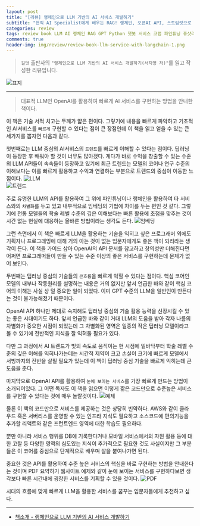```yaml
---  
layout: post  
title: "[리뷰] 랭체인으로 LLM 기반의 AI 서비스 개발하기"  
subtitle: "현직 AI Specialist에게 배우는 RAG! 랭체인, 오픈AI API, 스트림릿으로 8가지 서비스 구현까지"  
categories: review  
tags: review book LLM AI 랭체인 RAG GPT Python 챗봇 서비스 코랩 파인튜닝 퓨샷러닝 SLM OpenAI  
comments: true  
header-img: img/review/review-book-llm-service-with-langchain-1.png
---  
```

  
> `길벗` 출판사의 `"랭체인으로 LLM 기반의 AI 서비스 개발하기(서지영 저)"`를 읽고 작성한 리뷰입니다.  

![표지](https://theorydb.github.io/assets/img/review/review-book-llm-service-with-langchain-1.png)  

---

> 대표적 LLM인 OpenAI를 활용하여 빠르게 AI 서비스를 구현하는 방법을 안내한 책이다. 

이 책은 기술 서적 치고는 두께가 얇은 편이다. 그렇기에 내용을 빠르게 파악하고 기초적인 AI서비스를 `빠르게` 구현할 수 있다는 점이 큰 장점인데 이 책을 읽고 얻을 수 있는 큰 세가지를 뽑자면 다음과 같다. 

첫번째로는 LLM 중심의 AI서비스의 `트렌드`를 빠르게 이해할 수 있다는 점이다. 딥러닝이 등장한 후 배워야 할 것이 너무도 많아졌다. 게다가 바로 수익을 창출할 수 있는 수준의 LLM API들이 속속들이 등장하고 있기에 최근 트렌드는 모델의 코어나 연구 수준의 이해보다는 
이를 빠르게 활용하고 수익과 연결하는 부분으로 트렌드의 중심이 이동한 느낌이다. 
![LLM](https://theorydb.github.io/assets/img/review/review-book-llm-service-with-langchain-2.png)  
![트렌드](https://theorydb.github.io/assets/img/review/review-book-llm-service-with-langchain-3.png)  

주로 유명한 LLM의 API를 활용하여 그 위에 파인튜닝이나 랭체인을 활용하여 타 서비스와의 `차별화`를 두고 있고 내부적으로 임베딩의 기법에 차이를 두는 편인 것 같다. 그렇기에 전통 모델들의 학술 레벨 수준의 깊은 이해보다는 빠른 활용에 초점을 맞추는 것이 시간 없는 현실에 대응하는 올바른 방법이라는 생각도 든다. 
![임베딩](https://theorydb.github.io/assets/img/review/review-book-llm-service-with-langchain-4.png)  

그런 측면에서 이 책은 빠르게 LLM을 활용하는 기술을 익히고 싶은 프로그래머 외에도 기획자나 프로그래밍에 대해 거의 아는 것이 없는 입문자에게도 좋은 책이 되리라는 생각이 든다. 이 책을 가이드 삼아 OpenAI의 API 문서를 참고하고 창의성만 더해진다면 어쩌면 프로그래머들이 만들 수 있는 수준 이상의 좋은 서비스를 구현하는데 문제가 없어 보인다. 

두번째는 딥러닝 중심의 기술들의 `큰흐름`을 빠르게 익힐 수 있다는 점이다. 핵심 코어인 모델의 내부나 작동원리를 설명하는 내용은 거의 없지만 앞서 언급한 바와 같이 핵심 코어의 이해는 사실 상 덜 중요한 일이 되었다. 이미 GPT 수준의 LLM을 일반인이 만든다는 것이 불가능해졌기 때문이다. 

OpenAI API 하나만 제대로 숙지해도 딥러닝 중심의 기술 활용 능력을 신장시킬 수 있는 좋은 시대이기도 하다. 앞서 언급한 바와 같이 거대 LLM의 도움을 받아 각자 나름의 차별화가 중요한 시점이 되었는데 그 차별화된 영역은 일종의 작은 딥러닝 모델이라고 볼 수 있기에 전반적인 지식을 잘 익혀둘 필요가 있다. 

다만 그 과정에서 AI 트렌드가 빛의 속도로 움직이는 현 시점에 밑바닥부터 학술 레벨 수준의 깊은 이해를 익혀나가는데는 시간적 제약이 크고 손실이 크기에 빠르게 모델에서 서빙까지의 전반을 살필 필요가 있는데 이 책이 딥러닝 중심 기술을 빠르게 익히는데 큰 도움을 준다. 

마지막으로 OpenAI API를 활용하여 `눈에 보이는 서비스`를 가장 빠르게 만드는 방법이 소개되어있다. 그 어떤 독자도 이 책을 읽으면 이렇게 짧은 코드만으로 수준높은 서비스를 구현할 수 있다는 것에 매우 놀랄것이다. 
![예제](https://theorydb.github.io/assets/img/review/review-book-llm-service-with-langchain-5.png)  

물론 이 책의 코드만으로 서비스를 제공하는 것은 상당히 빈약하다. AWS와 같이 클라우드 혹은 서버리스를 운영할 수 있는 인프라 지식도 필요하고 소스코드에 편의기능을 추가할 리액트와 같은 프런트엔드 영역에 대한 학습도 필요하다. 

뿐만 아니라 서비스 행위를 DB에 기록한다거나 모바일 서비스에서의 자원 활용 등에 대한 고찰 등 다양한 영역의 심도있는 지식이 추가적으로 필요한 것도 사실이지만 그 부분들은 이 코어를 중심으로 단계적으로 배우며 살을 붙여나가면 된다. 

중요한 것은 API를 활용하여 수준 높은 서비스의 핵심을 바로 구현하는 방법을 안내한다는 것이며 PDF 요약하기 웹사이트 예제와 같이 눈에 보이는 서비스를 구현하다보면 생각보다 빠른 시간내에 굉장한 서비스를 기획할 수 있을 것이다. 
![PDF](https://theorydb.github.io/assets/img/review/review-book-llm-service-with-langchain-6.png)  

시대의 흐름에 맞게 빠르게 LLM을 활용한 서비스를 꿈꾸는 입문자들에게 추천하고 싶다. 

---

* [책소개 - 랭체인으로 LLM 기반의 AI 서비스 개발하기](https://www.yes24.com/Product/Goods/125134177)
